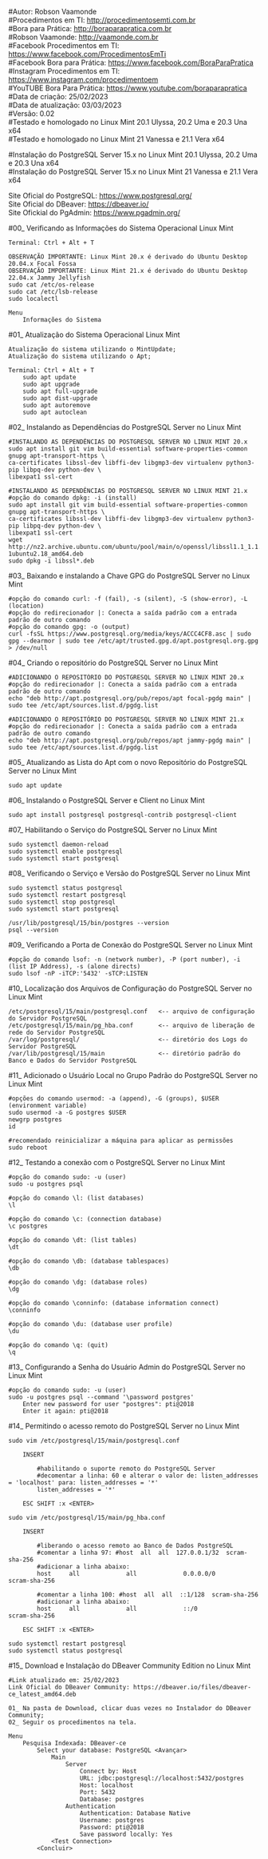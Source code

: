 #Autor: Robson Vaamonde<br>
#Procedimentos em TI: http://procedimentosemti.com.br<br>
#Bora para Prática: http://boraparapratica.com.br<br>
#Robson Vaamonde: http://vaamonde.com.br<br>
#Facebook Procedimentos em TI: https://www.facebook.com/ProcedimentosEmTi<br>
#Facebook Bora para Prática: https://www.facebook.com/BoraParaPratica<br>
#Instagram Procedimentos em TI: https://www.instagram.com/procedimentoem<br>
#YouTUBE Bora Para Prática: https://www.youtube.com/boraparapratica<br>
#Data de criação: 25/02/2023<br>
#Data de atualização: 03/03/2023<br>
#Versão: 0.02<br>
#Testado e homologado no Linux Mint 20.1 Ulyssa, 20.2 Uma e 20.3 Una x64<br>
#Testado e homologado no Linux Mint 21 Vanessa e 21.1 Vera x64

#Instalação do PostgreSQL Server 15.x no Linux Mint 20.1 Ulyssa, 20.2 Uma e 20.3 Una x64<br>
#Instalação do PostgreSQL Server 15.x no Linux Mint 21 Vanessa e 21.1 Vera x64

Site Oficial do PostgreSQL: https://www.postgresql.org/<br>
Site Oficial do DBeaver: https://dbeaver.io/<br>
Site Ofickial do PgAdmin: https://www.pgadmin.org/

#00_ Verificando as Informações do Sistema Operacional Linux Mint<br>

	Terminal: Ctrl + Alt + T

	OBSERVAÇÃO IMPORTANTE: Linux Mint 20.x é derivado do Ubuntu Desktop 20.04.x Focal Fossa 
	OBSERVAÇÃO IMPORTANTE: Linux Mint 21.x é derivado do Ubuntu Desktop 22.04.x Jammy Jellyfish
	sudo cat /etc/os-release
	sudo cat /etc/lsb-release
	sudo localectl

	Menu
		Informações do Sistema

#01_ Atualização do Sistema Operacional Linux Mint<br>

	Atualização do sistema utilizando o MintUpdate;
	Atualização do sistema utilizando o Apt;

	Terminal: Ctrl + Alt + T
		sudo apt update
		sudo apt upgrade
		sudo apt full-upgrade
		sudo apt dist-upgrade
		sudo apt autoremove
		sudo apt autoclean

#02_ Instalando as Dependências do PostgreSQL Server no Linux Mint<br>

	#INSTALANDO AS DEPENDÊNCIAS DO POSTGRESQL SERVER NO LINUX MINT 20.x
	sudo apt install git vim build-essential software-properties-common gnupg apt-transport-https \
	ca-certificates libssl-dev libffi-dev libgmp3-dev virtualenv python3-pip libpq-dev python-dev \
	libexpat1 ssl-cert

	#INSTALANDO AS DEPENDÊNCIAS DO POSTGRESQL SERVER NO LINUX MINT 21.x
	#opção do comando dpkg: -i (install)
	sudo apt install git vim build-essential software-properties-common gnupg apt-transport-https \
	ca-certificates libssl-dev libffi-dev libgmp3-dev virtualenv python3-pip libpq-dev python-dev \
	libexpat1 ssl-cert
	wget http://nz2.archive.ubuntu.com/ubuntu/pool/main/o/openssl/libssl1.1_1.1.1f-1ubuntu2.18_amd64.deb
	sudo dpkg -i libssl*.deb

#03_ Baixando e instalando a Chave GPG do PostgreSQL Server no Linux Mint<br>

	#opção do comando curl: -f (fail), -s (silent), -S (show-error), -L (location)
	#opção do redirecionador |: Conecta a saída padrão com a entrada padrão de outro comando
	#opção do comando gpg: -o (output)
	curl -fsSL https://www.postgresql.org/media/keys/ACCC4CF8.asc | sudo gpg --dearmor | sudo tee /etc/apt/trusted.gpg.d/apt.postgresql.org.gpg > /dev/null

#04_ Criando o repositório do PostgreSQL Server no Linux Mint<br>

	#ADICIONANDO O REPOSITÓRIO DO POSTGRESQL SERVER NO LINUX MINT 20.x
	#opção do redirecionador |: Conecta a saída padrão com a entrada padrão de outro comando
	echo "deb http://apt.postgresql.org/pub/repos/apt focal-pgdg main" | sudo tee /etc/apt/sources.list.d/pgdg.list

	#ADICIONANDO O REPOSITÓRIO DO POSTGRESQL SERVER NO LINUX MINT 21.x
	#opção do redirecionador |: Conecta a saída padrão com a entrada padrão de outro comando
	echo "deb http://apt.postgresql.org/pub/repos/apt jammy-pgdg main" | sudo tee /etc/apt/sources.list.d/pgdg.list

#05_ Atualizando as Lista do Apt com o novo Repositório do PostgreSQL Server no Linux Mint<br>

	sudo apt update

#06_ Instalando o PostgreSQL Server e Client no Linux Mint<br>

	sudo apt install postgresql postgresql-contrib postgresql-client

#07_ Habilitando o Serviço do PostgreSQL Server no Linux Mint<br>

	sudo systemctl daemon-reload
	sudo systemctl enable postgresql
	sudo systemctl start postgresql

#08_ Verificando o Serviço e Versão do PostgreSQL Server no Linux Mint<br>

	sudo systemctl status postgresql
	sudo systemctl restart postgresql
	sudo systemctl stop postgresql
	sudo systemctl start postgresql

	/usr/lib/postgresql/15/bin/postgres --version
	psql --version

#09_ Verificando a Porta de Conexão do PostgreSQL Server no Linux Mint<br>

	#opção do comando lsof: -n (network number), -P (port number), -i (list IP Address), -s (alone directs)
	sudo lsof -nP -iTCP:'5432' -sTCP:LISTEN

#10_ Localização dos Arquivos de Configuração do PostgreSQL Server no Linux Mint<br>

	/etc/postgresql/15/main/postgresql.conf   <-- arquivo de configuração do Servidor PostgreSQL
	/etc/postgresql/15/main/pg_hba.conf       <-- arquivo de liberação de rede do Servidor PostgreSQL
	/var/log/postgresql/                      <-- diretório dos Logs do Servidor PostgreSQL
	/var/lib/postgresql/15/main               <-- diretório padrão do Banco e Dados do Servidor PostgreSQL

#11_ Adicionado o Usuário Local no Grupo Padrão do PostgreSQL Server no Linux Mint<br>

	#opções do comando usermod: -a (append), -G (groups), $USER (environment variable)
	sudo usermod -a -G postgres $USER
	newgrp postgres
	id
	
	#recomendado reinicializar a máquina para aplicar as permissões
	sudo reboot

#12_ Testando a conexão com o PostgreSQL Server no Linux Mint<br>

	#opção do comando sudo: -u (user)
	sudo -u postgres psql

	#opção do comando \l: (list databases)
	\l

	#opção do comando \c: (connection database)
	\c postgres

	#opção do comando \dt: (list tables)
	\dt

	#opção do comando \db: (database tablespaces)
	\db

	#opção do comando \dg: (database roles)
	\dg

	#opção do comando \conninfo: (database information connect)
	\conninfo

	#opção do comando \du: (database user profile)
	\du

	#opção do comando \q: (quit)
	\q

#13_ Configurando a Senha do Usuário Admin do PostgreSQL Server no Linux Mint<br>

	#opção do comando sudo: -u (user)
	sudo -u postgres psql --command '\password postgres'
		Enter new password for user "postgres": pti@2018
		Enter it again: pti@2018

#14_ Permitindo o acesso remoto do PostgreSQL Server no Linux Mint<br>

	sudo vim /etc/postgresql/15/main/postgresql.conf
	
		INSERT

			#habilitando o suporte remoto do PostgreSQL Server
			#decomentar a linha: 60 e alterar o valor de: listen_addresses = 'localhost' para: listen_addresses = '*'
			listen_addresses = '*'

		ESC SHIFT :x <ENTER>

	sudo vim /etc/postgresql/15/main/pg_hba.conf
	
		INSERT

			#liberando o acesso remoto ao Banco de Dados PostgreSQL
			#comentar a linha 97: #host  all  all  127.0.0.1/32  scram-sha-256
			#adicionar a linha abaixo:
			host     all             all             0.0.0.0/0               scram-sha-256

			#comentar a linha 100: #host  all  all  ::1/128  scram-sha-256
			#adicionar a linha abaixo:
			host     all             all             ::/0                    scram-sha-256

		ESC SHIFT :x <ENTER>

	sudo systemctl restart postgresql
	sudo systemctl status postgresql

#15_ Download e Instalação do DBeaver Community Edition no Linux Mint<br>

	#Link atualizado em: 25/02/2023
	Link Oficial do DBeaver Community: https://dbeaver.io/files/dbeaver-ce_latest_amd64.deb
	
	01_ Na pasta de Download, clicar duas vezes no Instalador do DBeaver Community;
	02_ Seguir os procedimentos na tela.

	Menu
		Pesquisa Indexada: DBeaver-ce
			Select your database: PostgreSQL <Avançar>
				Main
					Server
						Connect by: Host
						URL: jdbc:postgresql://localhost:5432/postgres
						Host: localhost
						Port: 5432
						Database: postgres
					Authentication
						Authentication: Database Native
						Username: postgres
						Password: pti@2018
						Save password locally: Yes
				<Test Connection>
			<Concluir>